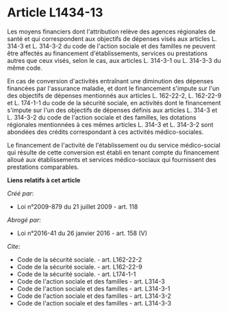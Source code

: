 # Article L1434-13

Les moyens financiers dont l'attribution relève des agences régionales de santé et qui correspondent aux objectifs de
dépenses visés aux articles L. 314-3 et L. 314-3-2 du code de l'action sociale et des familles ne peuvent être affectés au
financement d'établissements, services ou prestations autres que ceux visés, selon le cas, aux articles L. 314-3-1 ou L.
314-3-3 du même code. 

En cas de conversion d'activités entraînant une diminution des dépenses financées par l'assurance maladie, et dont le
financement s'impute sur l'un des objectifs de dépenses mentionnés aux articles L. 162-22-2, L. 162-22-9 et L. 174-1-1 du
code de la sécurité sociale, en activités dont le financement s'impute sur l'un des objectifs de dépenses définis aux
articles L. 314-3 et L. 314-3-2 du code de l'action sociale et des familles, les dotations régionales mentionnées à ces mêmes
articles L. 314-3 et L. 314-3-2 sont abondées des crédits correspondant à ces activités médico-sociales. 

Le financement de l'activité de l'établissement ou du service médico-social qui résulte de cette conversion est établi en
tenant compte du financement alloué aux établissements et services médico-sociaux qui fournissent des prestations
comparables.

**Liens relatifs à cet article**

_Créé par_:

  - Loi n°2009-879 du 21 juillet 2009 - art. 118

_Abrogé par_:

  - Loi n°2016-41 du 26 janvier 2016 - art. 158 (V)

_Cite_:

  - Code de la sécurité sociale. - art. L162-22-2
  - Code de la sécurité sociale. - art. L162-22-9
  - Code de la sécurité sociale. - art. L174-1-1
  - Code de l'action sociale et des familles - art. L314-3
  - Code de l'action sociale et des familles - art. L314-3-1
  - Code de l'action sociale et des familles - art. L314-3-2
  - Code de l'action sociale et des familles - art. L314-3-3
